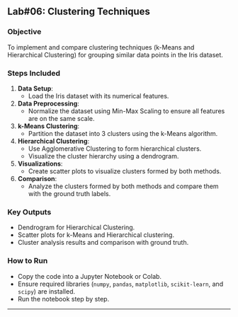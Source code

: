 ## **Lab#06: Clustering Techniques**

### **Objective**
To implement and compare clustering techniques (k-Means and Hierarchical Clustering) for grouping similar data points in the Iris dataset.

### **Steps Included**

1. **Data Setup**:
   - Load the Iris dataset with its numerical features.
2. **Data Preprocessing**:
   - Normalize the dataset using Min-Max Scaling to ensure all features are on the same scale.
3. **k-Means Clustering**:
   - Partition the dataset into 3 clusters using the k-Means algorithm.
4. **Hierarchical Clustering**:
   - Use Agglomerative Clustering to form hierarchical clusters.
   - Visualize the cluster hierarchy using a dendrogram.
5. **Visualizations**:
   - Create scatter plots to visualize clusters formed by both methods.
6. **Comparison**:
   - Analyze the clusters formed by both methods and compare them with the ground truth labels.

### **Key Outputs**
- Dendrogram for Hierarchical Clustering.
- Scatter plots for k-Means and Hierarchical clustering.
- Cluster analysis results and comparison with ground truth.

### **How to Run**
- Copy the code into a Jupyter Notebook or Colab.
- Ensure required libraries (`numpy`, `pandas`, `matplotlib`, `scikit-learn`, and `scipy`) are installed.
- Run the notebook step by step.

---



